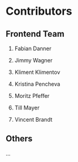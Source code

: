 # Contributors

## Frontend Team

1. Fabian Danner

2. Jimmy Wagner

3. Kliment Klimentov

4. Kristina Pencheva

5. Moritz Pfeffer

6. Till Mayer

7. Vincent Brandt

## Others

...